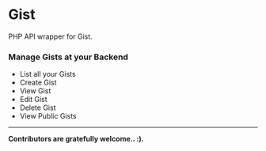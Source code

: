 # Gist
PHP API wrapper for Gist.

<h3>Manage Gists at your Backend</h3>
<ul>
    <li>List all your Gists</li>
    <li>Create Gist</li>
    <li>View Gist</li>
    <li>Edit Gist</li>
    <li>Delete Gist</li>
    <li>View Public Gists</li>
</ul>
<hr>
<p><strong>Contributors are gratefully welcome.. :).</strong></p>